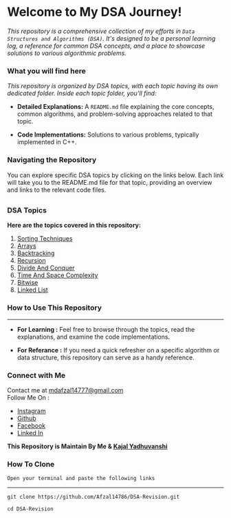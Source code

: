 # Welcome to My DSA Journey!  

_This repository is a comprehensive collection of my efforts in `Data Structures and Algorithms (DSA)`. It's designed to be a personal learning log, a reference for common DSA concepts, and a place to showcase solutions to various algorithmic problems._  

### What you will find here  
_This repository is organized by DSA topics, with each topic having its own dedicated folder. Inside each topic folder, you'll find:_  

* **Detailed Explanations:** A `README.md` file explaining the core concepts, common algorithms, and problem-solving approaches related to that topic.  

* **Code Implementations:** Solutions to various problems, typically implemented in C++.  

### Navigating the Repository  
You can explore specific DSA topics by clicking on the links below. Each link will take you to the README.md file for that topic, providing an overview and links to the relevant code files.  

##

### DSA Topics  
**Here are the topics covered in this repository:**  

1. [Sorting Techniques](./Sorting/README.md)  
2. [Arrays](./Arrays/README.md)  
3. [Backtracking](./Backtraking/README.md)  
4. [Recursion](./Recursion/README.md)  
5. [Divide And Conquer](./Divide_Conquer/README.md)  
6. [Time And Space Complexity](./Time-Space-Complexity/README.md)  
7. [Bitwise](./Bitwise/README.md)  
8. [Linked List](./LinkedList/README.md)

### How to Use This Repository  
****
* **For Learning :** Feel free to browse through the topics, read the explanations, and examine the code implementations.  

* **For Referance :** If you need a quick refresher on a specific algorithm or data structure, this repository can serve as a handy reference.  

### Connect with Me  
Contact me at mdafzal14777@gmail.com  
Follow Me On :  
* [Instagram](https://instagram.com/mdafzal14786)  
* [Github](https://github.com/afzal14786)  
* [Facebook](https://facebook.com/mdafzal14786)  
* [Linked In](https://www.linkedin.com/in/mdafzal14786/)  

**This Repository is Maintain By Me & [Kajal Yadhuvanshi](https://github.com/kajal824)**

### How To Clone  

`Open your terminal and paste the following links`
****
```
git clone https://github.com/Afzal14786/DSA-Revision.git

cd DSA-Revision  
```